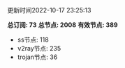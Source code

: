 更新时间2022-10-17 23:25:13

**总订阅: 73**
**总节点: 2008**
**有效节点: 389**
- ss节点: 118
- v2ray节点: 235
- trojan节点: 36
